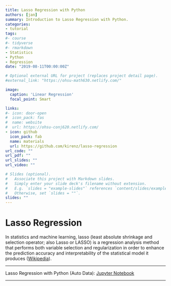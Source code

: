 ```yaml
---
title: Lasso Regression with Python
authors: [jan]
summary: Introduction to Lasso Regression with Python.
categories:
- tutorial
tags:
#- course
#- tidyverse
#- rmarkdown
- Statistics
- Python
- Regression
date: "2019-08-11T00:00:00Z"

# Optional external URL for project (replaces project detail page).
#external_link: "https://ohsu-math630.netlify.com/"

image:
  caption: 'Linear Regression'
  focal_point: Smart

links:
#- icon: door-open
#  icon_pack: fas
#  name: website
#  url: https://ohsu-conj620.netlify.com/
- icon: github
  icon_pack: fab
  name: materials
  url: https://github.com/kirenz/lasso-regression
url_code: ""
url_pdf: ""
url_slides: ""
url_video: ""

# Slides (optional).
#   Associate this project with Markdown slides.
#   Simply enter your slide deck's filename without extension.
#   E.g. `slides = "example-slides"` references `content/slides/example-slides.md`.
#   Otherwise, set `slides = ""`.
slides: ""
---
```


# Lasso Regression

In statistics and machine learning, lasso (least absolute shrinkage and selection operator; also Lasso or LASSO) is a regression analysis method that performs both variable selection and regularization in order to enhance the prediction accuracy and interpretability of the statistical model it produces ([Wikipedia](https://en.wikipedia.org/wiki/Lasso_(statistics))).

---

Lasso Regression with Python (Auto Data): [Jupyter Notebook](https://github.com/kirenz/lasso-regression/blob/master/python-lasso-regression-auto.ipynb)

---

